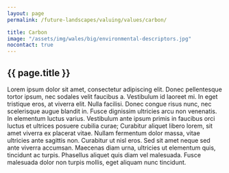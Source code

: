 ```yaml
---
layout: page
permalink: /future-landscapes/valuing/values/carbon/

title: Carbon
image: "/assets/img/wales/big/environmental-descriptors.jpg"
nocontact: true
---
```


<div class="container mt-100 mb-100 future-landscapes-main">
    <div class="mb-80">
        <h2 class="common-title">{{ page.title }}</h2>
        <p>Lorem ipsum dolor sit amet, consectetur adipiscing elit. Donec pellentesque tortor ipsum, nec sodales velit faucibus a. Vestibulum id laoreet mi. In eget tristique eros, at viverra elit. Nulla facilisi. Donec congue risus nunc, nec scelerisque augue blandit in. Fusce dignissim ultricies arcu non venenatis. In elementum luctus varius. Vestibulum ante ipsum primis in faucibus orci luctus et ultrices posuere cubilia curae; Curabitur aliquet libero lorem, sit amet viverra ex placerat vitae. Nullam fermentum dolor massa, vitae ultricies ante sagittis non. Curabitur ut nisl eros. Sed sit amet neque sed ante viverra accumsan. Maecenas diam urna, ultricies ut elementum quis, tincidunt ac turpis. Phasellus aliquet quis diam vel malesuada. Fusce malesuada dolor non turpis mollis, eget aliquam nunc tincidunt.</p>
    </div>
</div>
